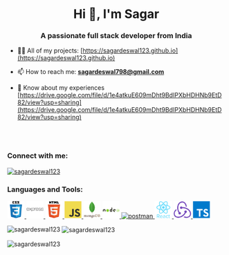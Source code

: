 <h1 align="center">Hi 👋, I'm Sagar</h1>
<h3 align="center">A passionate full stack developer from India</h3>

- 👨‍💻 All of my projects: [https://sagardeswal123.github.io](https://sagardeswal123.github.io)

- 📫 How to reach me: **sagardeswal798@gmail.com**

- 📄 Know about my experiences [https://drive.google.com/file/d/1e4atkuE609mDht9BdIPXbHDHNb9EtD82/view?usp=sharing](https://drive.google.com/file/d/1e4atkuE609mDht9BdIPXbHDHNb9EtD82/view?usp=sharing)

<br/>
<br/>

<h3 align="left">Connect with me:</h3>
<p align="left">
<a href="https://linkedin.com/in/sagardeswal123" target="blank"><img align="center" src="https://raw.githubusercontent.com/rahuldkjain/github-profile-readme-generator/master/src/images/icons/Social/linked-in-alt.svg" alt="sagardeswal123" height="30" width="40" /></a>
</p>

<h3 align="left">Languages and Tools:</h3>
<p align="left"> <a href="https://www.w3schools.com/css/" target="_blank" rel="noreferrer"> <img src="https://raw.githubusercontent.com/devicons/devicon/master/icons/css3/css3-original-wordmark.svg" alt="css3" width="40" height="40"/> </a> <a href="https://expressjs.com" target="_blank" rel="noreferrer"> <img src="https://raw.githubusercontent.com/devicons/devicon/master/icons/express/express-original-wordmark.svg" alt="express" width="40" height="40"/> </a> <a href="https://www.w3.org/html/" target="_blank" rel="noreferrer"> <img src="https://raw.githubusercontent.com/devicons/devicon/master/icons/html5/html5-original-wordmark.svg" alt="html5" width="40" height="40"/> </a> <a href="https://developer.mozilla.org/en-US/docs/Web/JavaScript" target="_blank" rel="noreferrer"> <img src="https://raw.githubusercontent.com/devicons/devicon/master/icons/javascript/javascript-original.svg" alt="javascript" width="40" height="40"/> </a> <a href="https://www.mongodb.com/" target="_blank" rel="noreferrer"> <img src="https://raw.githubusercontent.com/devicons/devicon/master/icons/mongodb/mongodb-original-wordmark.svg" alt="mongodb" width="40" height="40"/> </a> <a href="https://nodejs.org" target="_blank" rel="noreferrer"> <img src="https://raw.githubusercontent.com/devicons/devicon/master/icons/nodejs/nodejs-original-wordmark.svg" alt="nodejs" width="40" height="40"/> </a> <a href="https://postman.com" target="_blank" rel="noreferrer"> <img src="https://www.vectorlogo.zone/logos/getpostman/getpostman-icon.svg" alt="postman" width="40" height="40"/> </a> <a href="https://reactjs.org/" target="_blank" rel="noreferrer"> <img src="https://raw.githubusercontent.com/devicons/devicon/master/icons/react/react-original-wordmark.svg" alt="react" width="40" height="40"/> </a> <a href="https://redux.js.org" target="_blank" rel="noreferrer"> <img src="https://raw.githubusercontent.com/devicons/devicon/master/icons/redux/redux-original.svg" alt="redux" width="40" height="40"/> </a> <a href="https://www.typescriptlang.org/" target="_blank" rel="noreferrer"> <img src="https://raw.githubusercontent.com/devicons/devicon/master/icons/typescript/typescript-original.svg" alt="typescript" width="40" height="40"/> </a> </p>

<p><img align="left" src="https://github-readme-stats.vercel.app/api/top-langs?username=sagardeswal123&show_icons=true&locale=en&layout=compact" alt="sagardeswal123" /></p>

<p>&nbsp;<img align="center" src="https://github-readme-stats.vercel.app/api?username=sagardeswal123&show_icons=true&locale=en" alt="sagardeswal123" /></p>

<p><img align="center" src="https://github-readme-streak-stats.herokuapp.com/?user=sagardeswal123&" alt="sagardeswal123" /></p>

